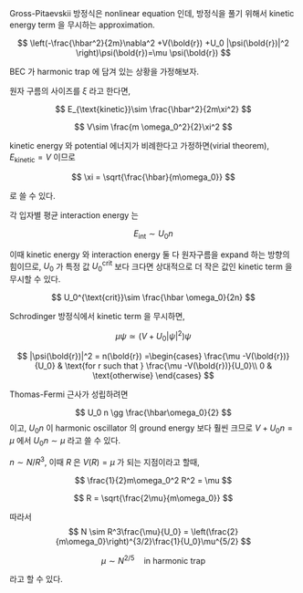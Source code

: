 Gross-Pitaevskii 방정식은 nonlinear equation 인데, 방정식을 풀기 위해서 kinetic energy term 을 무시하는 approximation.

$$
\left(-\frac{\hbar^2}{2m}\nabla^2  +V(\bold{r}) +U_0 |\psi(\bold{r})|^2 \right)\psi(\bold{r})=\mu \psi(\bold{r})
$$

BEC 가 harmonic trap 에 담겨 있는 상황을 가정해보자.

원자 구름의 사이즈를 $\xi$ 라고 한다면, 

$$
E_{\text{kinetic}}\sim \frac{\hbar^2}{2m\xi^2}
$$

$$
V\sim \frac{m \omega_0^2}{2}\xi^2
$$

kinetic energy 와 potential 에너지가 비례한다고 가정하면(virial theorem), $E_{\text{kinetic}} = V$ 이므로

$$
\xi = \sqrt{\frac{\hbar}{m\omega_0}}
$$

로 쓸 수 있다.

각 입자별 평균 interaction energy 는

$$
E_{\text{int}}\sim U_0 n
$$

이때 kinetic energy 와 interaction energy 둘 다 원자구름을 expand 하는 방향의 힘이므로, $U_0$ 가 특정 값 $U_0^{\text{crit}}$ 보다 크다면 상대적으로 더 작은 값인 kinetic term 을 무시할 수 있다.

$$
U_0^{\text{crit}}\sim \frac{\hbar \omega_0}{2n}
$$

Schrodinger 방정식에서 kinetic term 을 무시하면,

$$
\mu \psi \simeq \left(V + U_0 |\psi|^2\right)\psi
$$

$$
|\psi(\bold{r})|^2 = n(\bold{r}) =\begin{cases}
\frac{\mu -V(\bold{r})}{U_0} & \text{for r such that } \frac{\mu -V(\bold{r})}{U_0}\\
0 & \text{otherwise}
\end{cases}
$$

Thomas-Fermi 근사가 성립하려면 

$$
U_0 n \gg \frac{\hbar\omega_0}{2}
$$
이고, $U_0n$ 이 harmonic oscillator 의 ground energy 보다 훨씬 크므로 $V+U_0 n=\mu$ 에서 $U_0 n\sim \mu$ 라고 쓸 수 있다.

$n\sim N/R^3$, 이때 $R$ 은 $V(R)=\mu$ 가 되는 지점이라고 할때, 

$$
\frac{1}{2}m\omega_0^2 R^2 = \mu
$$

$$
R = \sqrt{\frac{2\mu}{m\omega_0}}
$$

따라서 
$$
N \sim R^3\frac{\mu}{U_0} = \left(\frac{2}{m\omega_0}\right)^{3/2}\frac{1}{U_0}\mu^{5/2}
$$

$$
\mu \sim N^{2/5} \quad\text{in harmonic trap}
$$

라고 할 수 있다.
